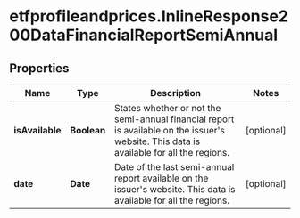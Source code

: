 # etfprofileandprices.InlineResponse200DataFinancialReportSemiAnnual

## Properties

Name | Type | Description | Notes
------------ | ------------- | ------------- | -------------
**isAvailable** | **Boolean** | States whether or not the semi-annual financial report is available on the issuer&#39;s website. This data is available for all the regions. | [optional] 
**date** | **Date** | Date of the last semi-annual report available on the issuer&#39;s website. This data is available for all the regions. | [optional] 


